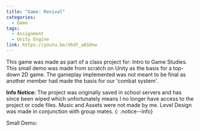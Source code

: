 ```yaml
---
title: "Game: Revival"
categories:
  - Game
tags:
  - Assignment
  - Unity Engine
link: https://youtu.be/V6dt_aASOnw
---
```


This game was made as part of a class project for: Intro to Game Studies. This small demo was made from scratch on Unity as the basis for a top-down 2D game. The gameplay implemented was not meant to be final as another member had made the basis for our 'combat system'. 

**Info Notice:**
The project was originally saved in school servers and has since been wiped which unfortunately means I no longer have access to the project or code files. Music and Assets were not made by me. Level Design was made in conjunction with group mates. 
{: .notice--info}

Small Demo:
